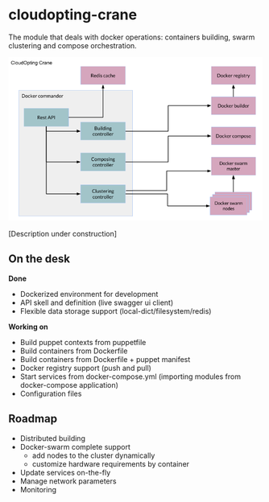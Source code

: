 # cloudopting-crane
The module that deals with docker operations: containers building, swarm clustering and compose orchestration.

![Module diagram](/readmeResources/diagram.png)

[Description under construction]

## On the desk

__Done__
- Dockerized environment for development
- API skell and definition (live swagger ui client)
- Flexible data storage support (local-dict/filesystem/redis)

__Working on__
- Build puppet contexts from puppetfile
- Build containers from Dockerfile
- Build containers from Dockerfile + puppet manifest
- Docker registry support (push and pull)
- Start services from docker-compose.yml (importing modules from docker-compose application)
- Configuration files


## Roadmap

- Distributed building
- Docker-swarm complete support
  - add nodes to the cluster dynamically
  - customize hardware requirements by container
- Update services on-the-fly
- Manage network parameters
- Monitoring
